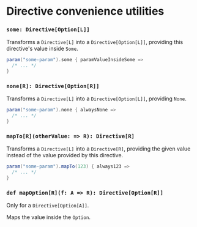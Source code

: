 # Directive convenience utilities

### `some: Directive[Option[L]]`

Transforms a `Directive[L]` into a `Directive[Option[L]]`, providing this directive's value inside `Some`.

```scala
param("some-param").some { paramValueInsideSome => 
  /* ... */
}
```

### `none[R]: Directive[Option[R]]`

Transforms a `Directive[L]` into a `Directive[Option[L]]`, providing `None`.

```scala
param("some-param").none { alwaysNone => 
  /* ... */
}
```

### `mapTo[R](otherValue: => R): Directive[R]`

Transforms a `Directive[L]` into a `Directive[R]`, providing the given value instead of the value provided by this directive.

```scala
param("some-param").mapTo(123) { always123 => 
  /* ... */
}
```

### `def mapOption[R](f: A => R): Directive[Option[R]]`

Only for a `Directive[Option[A]]`.

Maps the value inside the `Option`.

